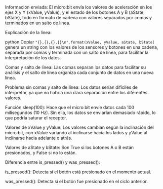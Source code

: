 Información enviada: El micro:bit envía los valores de aceleración en los ejes X y Y (xValue, yValue), y el estado de los botones A y B (aState, bState), todo en formato de cadena con valores separados por comas y terminados en un salto de línea.

Explicación de la línea:

python
Copiar
`"{},{},{},{}\n".format(xValue, yValue, aState, bState)`
genera un string con los valores de los sensores y botones en una cadena, separada por comas y terminada con un salto de línea, para facilitar la interpretación de los datos.

Comas y salto de línea: Las comas separan los datos para facilitar su análisis y el salto de línea organiza cada conjunto de datos en una nueva línea.

Problema sin comas y salto de línea: Los datos serían difíciles de interpretar, ya que no habría una clara separación entre los diferentes valores.

Función sleep(100): Hace que el micro:bit envíe datos cada 100 milisegundos (10 Hz). Sin ella, los datos se enviarían demasiado rápido, lo que podría saturar el receptor.

Valores de xValue y yValue: Los valores cambian según la inclinación del micro:bit, con xValue variando al inclinarse hacia los lados y yValue al inclinarse hacia adelante o atrás.

Valores de aState y bState: Son True si los botones A o B están presionados, y False si no lo están.

Diferencia entre is_pressed() y was_pressed():

is_pressed(): Detecta si el botón está presionado en el momento actual.

was_pressed(): Detecta si el botón fue presionado en el ciclo anterior.
